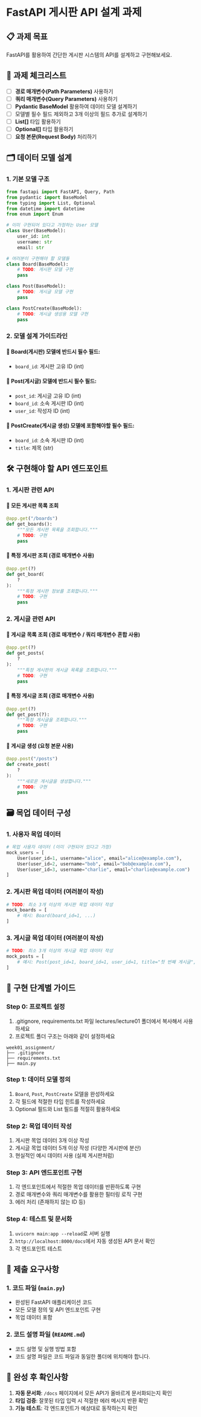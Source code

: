 # FastAPI 게시판 API 설계 과제

## 📋 과제 목표
FastAPI를 활용하여 간단한 게시판 시스템의 API를 설계하고 구현해보세요.

## 🎯 과제 체크리스트

- [ ] **경로 매개변수(Path Parameters)** 사용하기
- [ ] **쿼리 매개변수(Query Parameters)** 사용하기
- [ ] **Pydantic BaseModel** 활용하여 데이터 모델 설계하기
- [ ] 모델별 필수 필드 제외하고 3개 이상의 필드 추가로 설계하기
- [ ] **List[]** 타입 활용하기
- [ ] **Optional[]** 타입 활용하기
- [ ] **요청 본문(Request Body)** 처리하기

## 🗂️ 데이터 모델 설계

### 1. 기본 모델 구조

```python
from fastapi import FastAPI, Query, Path
from pydantic import BaseModel
from typing import List, Optional
from datetime import datetime
from enum import Enum

# 이미 구현되어 있다고 가정하는 User 모델
class User(BaseModel):
    user_id: int
    username: str
    email: str

# 여러분이 구현해야 할 모델들
class Board(BaseModel):
    # TODO: 게시판 모델 구현
    pass

class Post(BaseModel):
    # TODO: 게시글 모델 구현
    pass

class PostCreate(BaseModel):
    # TODO: 게시글 생성용 모델 구현
    pass
```

### 2. 모델 설계 가이드라인

#### 📌 Board(게시판) 모델에 반드시 필수 필드:
- `board_id`: 게시판 고유 ID (int)
#### 📌 Post(게시글) 모델에 반드시 필수 필드:
- `post_id`: 게시글 고유 ID (int)
- `board_id`: 소속 게시판 ID (int)
- `user_id`: 작성자 ID (int)
#### 📌 PostCreate(게시글 생성) 모델에 포함해야할 필수 필드:
- `board_id`: 소속 게시판 ID (int)
- `title`: 제목 (str)

## 🛠️ 구현해야 할 API 엔드포인트

### 1. 게시판 관련 API

#### 📍 모든 게시판 목록 조회
```python
@app.get("/boards")
def get_boards():
    """모든 게시판 목록을 조회합니다."""
    # TODO: 구현
    pass
```

#### 📍 특정 게시판 조회 (경로 매개변수 사용)
```python
@app.get(?)
def get_board(
	?
):
    """특정 게시판 정보를 조회합니다."""
    # TODO: 구현
    pass
```

### 2. 게시글 관련 API
#### 📍 게시글 목록 조회 (경로 매개변수 / 쿼리 매개변수 혼합 사용)
```python
@app.get(?)
def get_posts(
    ?
):
    """특정 게시판의 게시글 목록을 조회합니다."""
    # TODO: 구현
    pass
```

#### 📍 특정 게시글 조회 (경로 매개변수 사용)
```python
@app.get(?)
def get_post(?):
    """특정 게시글을 조회합니다."""
    # TODO: 구현
    pass
```

#### 📍 게시글 생성 (요청 본문 사용)
```python
@app.post("/posts")
def create_post(
    ?
):
    """새로운 게시글을 생성합니다."""
    # TODO: 구현
    pass
```

## 🗃️ 목업 데이터 구성

### 1. 사용자 목업 데이터
```python
# 목업 사용자 데이터 (이미 구현되어 있다고 가정)
mock_users = [
    User(user_id=1, username="alice", email="alice@example.com"),
    User(user_id=2, username="bob", email="bob@example.com"),
    User(user_id=3, username="charlie", email="charlie@example.com")
]
```

### 2. 게시판 목업 데이터 (여러분이 작성)
```python
# TODO: 최소 3개 이상의 게시판 목업 데이터 작성
mock_boards = [
    # 예시: Board(board_id=1, ...)
]
```

### 3. 게시글 목업 데이터 (여러분이 작성)

```python
# TODO: 최소 3개 이상의 게시글 목업 데이터 작성
mock_posts = [
    # 예시: Post(post_id=1, board_id=1, user_id=1, title="첫 번째 게시글", ...)
]
```

## 🔧 구현 단계별 가이드

### Step 0: 프로젝트 설정
1. .gitignore, requirements.txt 파일 lectures/lecture01 폴더에서 복사해서 사용하세요
2. 프로젝트 폴더 구조는 아래와 같이 설정하세요
```
week01_assignment/
├── .gitignore
├── requirements.txt
├── main.py
```

### Step 1: 데이터 모델 정의
1. `Board`, `Post`, `PostCreate` 모델을 완성하세요
2. 각 필드에 적절한 타입 힌트를 작성하세요
3. Optional 필드와 List 필드를 적절히 활용하세요

### Step 2: 목업 데이터 작성
1. 게시판 목업 데이터 3개 이상 작성
2. 게시글 목업 데이터 5개 이상 작성 (다양한 게시판에 분산)
3. 현실적인 예시 데이터 사용 (실제 게시판처럼)

### Step 3: API 엔드포인트 구현
1. 각 엔드포인트에서 적절한 목업 데이터를 반환하도록 구현
2. 경로 매개변수와 쿼리 매개변수를 활용한 필터링 로직 구현
3. 에러 처리 (존재하지 않는 ID 등)

### Step 4: 테스트 및 문서화
1. `uvicorn main:app --reload`로 서버 실행
2. `http://localhost:8000/docs`에서 자동 생성된 API 문서 확인
3. 각 엔드포인트 테스트

## 📝 제출 요구사항

### 1. 코드 파일 (`main.py`)
- 완성된 FastAPI 애플리케이션 코드
- 모든 모델 정의 및 API 엔드포인트 구현
- 목업 데이터 포함

### 2. 코드 설명 파일 (`README.md`)
- 코드 설명 및 실행 방법 포함
- 코드 설명 파일은 코드 파일과 동일한 폴더에 위치해야 합니다.

## 🚀 완성 후 확인사항
1. **자동 문서화**: `/docs` 페이지에서 모든 API가 올바르게 문서화되는지 확인
2. **타입 검증**: 잘못된 타입 입력 시 적절한 에러 메시지 반환 확인
3. **기능 테스트**: 각 엔드포인트가 예상대로 동작하는지 확인
